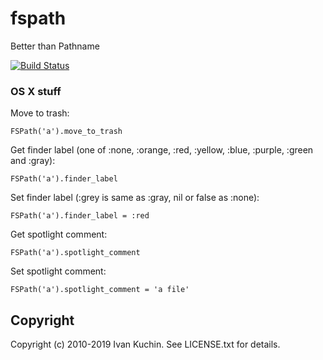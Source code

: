 # fspath

Better than Pathname

[![Build Status](https://img.shields.io/github/workflow/status/toy/fspath-mac/check/master?logo=github)](https://github.com/toy/fspath-mac/actions/workflows/check.yml)

### OS X stuff

Move to trash:

    FSPath('a').move_to_trash

Get finder label (one of :none, :orange, :red, :yellow, :blue, :purple, :green and :gray):

    FSPath('a').finder_label

Set finder label (:grey is same as :gray, nil or false as :none):

    FSPath('a').finder_label = :red

Get spotlight comment:

    FSPath('a').spotlight_comment

Set spotlight comment:

    FSPath('a').spotlight_comment = 'a file'

## Copyright

Copyright (c) 2010-2019 Ivan Kuchin. See LICENSE.txt for details.
